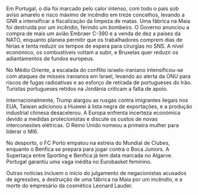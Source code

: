 Em Portugal, o dia foi marcado pelo calor intenso, com todo o país sob aviso amarelo e risco máximo de incêndio em treze concelhos, levando a GNR a intensificar a fiscalização da limpeza de matas. Uma fábrica na Maia foi destruída por um incêndio, ferindo um bombeiro. O Governo anunciou a compra de mais um avião Embraer C-390 e a venda de dez a países da NATO, enquanto planeia permitir que os trabalhadores comprem dias de férias e tenta reduzir os tempos de espera para cirurgias no SNS. A nível económico, os combustíveis voltam a subir, e Bruxelas quer reduzir os adiantamentos de fundos europeus.

No Médio Oriente, a escalada do conflito israelo-iraniano intensificou-se com ataques de mísseis iranianos em Israel, levando ao alerta da ONU para riscos de fugas radioativas e ao esforço de retirada de portugueses do Irão. Turistas portugueses retidos na Jordânia criticam a falta de apoio.

Internacionalmente, Trump alargou as rusgas contra imigrantes ilegais nos EUA, Taiwan adicionou a Huawei à lista negra de exportações, e a produção industrial chinesa desacelerou. A Europa enfrenta incerteza económica devido a medidas protecionistas e discute os custos de novas interconexões elétricas. O Reino Unido nomeou a primeira mulher para liderar o MI6.

No desporto, o FC Porto empatou na estreia do Mundial de Clubes, enquanto o Benfica se prepara para jogar contra o Boca Juniors. A Supertaça entre Sporting e Benfica já tem data marcada no Algarve. Portugal garantiu uma vaga inédita no Eurobasket feminino.

Outras notícias incluem o início do julgamento de negacionistas acusados de agressões, a destruição de uma fábrica na Maia por um incêndio, e a morte do empresário da cosmética Leonard Lauder.